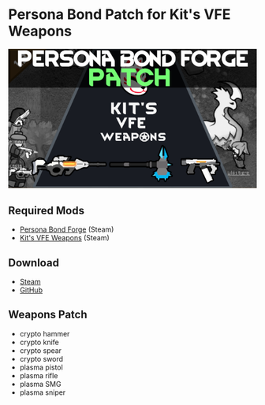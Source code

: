 # Persona Bond Patch for Kit's VFE Weapons

![](https://github.com/Daria40K/Persona-Bond-Patch-for-Kits-VFE-Weapons/blob/main/About/Preview.png)

## Required Mods
- [Persona Bond Forge](https://steamcommunity.com/workshop/filedetails/?id=2178003816) (Steam)
- [Kit's VFE Weapons](https://steamcommunity.com/sharedfiles/filedetails/?id=2433372089) (Steam)

## Download
- [Steam](https://steamcommunity.com/sharedfiles/filedetails/?id=2755049125)
- [GitHub](https://github.com/Daria40K/Persona-Bond-Patch-for-Kits-VFE-Weapons/releases)

## Weapons Patch
- crypto hammer
- crypto knife
- crypto spear
- crypto sword
- plasma pistol
- plasma rifle
- plasma SMG
- plasma sniper

